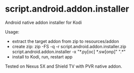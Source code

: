 # script.android.addon.installer
Android native addon installer for Kodi

Usage: 
<ul>
<li>extract the target addon from zip to resources/addon</li>
<li>create zip: zip -FS -q -r script.android.addon.installer.zip script.android.addon.installer -x "*.py[oc] *.sw[onp]" ".*"</li>
<li>install to Kodi, run, restart app</li>
</ul>

Tested on Nexus 5X and Shield TV with PVR native addon.
